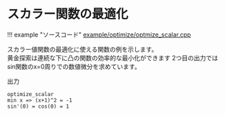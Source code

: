 # スカラー関数の最適化

!!! example "ソースコード"
    [example/optimize/optmize_scalar.cpp](https://github.com/Kotakku/cpp_robotics/blob/develop/optimize/system/optmize_scalar.cpp)

スカラー値関数の最適化に使える関数の例を示します。  
黄金探索は連続な下に凸の関数の効率的な最小化ができます
2つ目の出力ではsin関数のx=0周りでの数値微分を求めています。

出力
```
optimize_scalar
min x => (x+1)^2 = -1
sin'(0) = cos(0) = 1
```